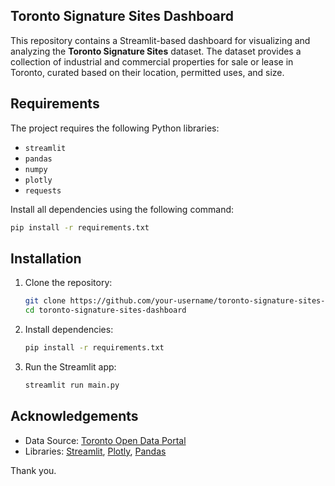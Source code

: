 ## Toronto Signature Sites Dashboard  

This repository contains a Streamlit-based dashboard for visualizing and analyzing the **Toronto Signature Sites** dataset. The dataset provides a collection of industrial and commercial properties for sale or lease in Toronto, curated based on their location, permitted uses, and size.  

## Requirements  

The project requires the following Python libraries:  

- `streamlit`  
- `pandas`  
- `numpy`  
- `plotly`  
- `requests`  

Install all dependencies using the following command:  

```bash  
pip install -r requirements.txt  
```  

## Installation  

1. Clone the repository:  
   ```bash  
   git clone https://github.com/your-username/toronto-signature-sites-dashboard.git  
   cd toronto-signature-sites-dashboard  
   ```  

2. Install dependencies:  
   ```bash  
   pip install -r requirements.txt  
   ```  

3. Run the Streamlit app:  
   ```bash  
   streamlit run main.py  
   ```  

## Acknowledgements  

- Data Source: [Toronto Open Data Portal](https://open.toronto.ca/dataset/toronto-signature-sites/)  
- Libraries: [Streamlit](https://streamlit.io/), [Plotly](https://plotly.com/), [Pandas](https://pandas.pydata.org/)  

Thank you.